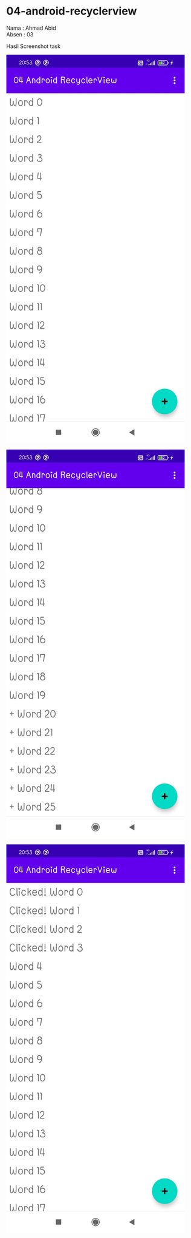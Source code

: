 # 04-android-recyclerview
Nama  : Ahmad Abid</br>
Absen : 03</br>

Hasil Screenshot task </br>

![Screenshot](hasil1.jpeg) </br>

![Screenshot](hasil2.jpeg) </br>

![Screenshot](hasil3.jpeg) </br>

